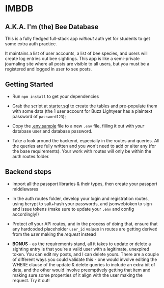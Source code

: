 # IMBDB

## A.K.A. I'm (the) Bee Database

This is a fully fledged full-stack app _without_ auth yet for students to get some extra auth practice.

It maintains a list of user accounts, a list of bee species, and users will create log entries out bee sightings. This app is like a semi-private journaling site where all posts are visible to all users, but you must be a registered and logged in user to see posts.

## Getting Started

-   Run `npm install` to get your dependencies

-   Grab the script at [starter.sql](./starter.sql) to create the tables and pre-populate them with some data (the 1 user account for Buzz Lightyear has a plaintext password of `password123`);

-   Copy the [.env.sample](./.env.sample) file to a new `.env` file, filling it out with _your_ database user and database password.

-   Take a look around the backend, especially in the routes and queries. All the queries are fully written and you won't need to add or alter any (for the base requirements). Your work with routes will only be within the auth routes folder.

## Backend steps

-   Import all the passport libraries & their types, then create your passport middlewares

-   In the auth routes folder, develop your login and registration routes, using bcrypt to salt+hash your passwords, and jsonwebtoken to sign and issue tokens (make sure to update your `.env` and config accordingly!)

-   Protect _all_ your API routes, and in the process of doing that, ensure that any hardcoded placeholder `user_id` values in routes are getting derived from the _user_ making the _request_ instead

-   **BONUS** - as the requirements stand, all it takes to update or delete a sighting entry is that you're a valid user with a legitimate, unexpired token. You can edit my posts, and I can delete yours. There are a couple of different ways you could validate this - one would involve editing the WHERE clause of the update & delete queries to include an extra bit of data, and the other would involve preemptively getting that item and making sure some properties of it align with the user making the request. Try it out!
